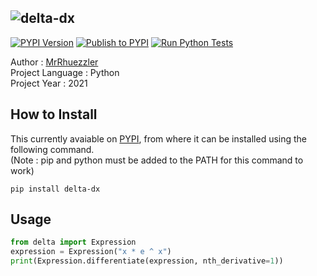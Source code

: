 ![delta-dx](https://github.com/MrRhuezzler/delta-dx/blob/main/images/d_cover.png)
---
[![PYPI Version](https://img.shields.io/pypi/v/delta-dx.svg)](https://pypi.org/project/delta-dx/)
[![Publish to PYPI](https://github.com/MrRhuezzler/delta/actions/workflows/python-publish.yml/badge.svg)](https://github.com/MrRhuezzler/delta/actions/workflows/python-publish.yml)
[![Run Python Tests](https://github.com/MrRhuezzler/delta/actions/workflows/pytest_actions.yml/badge.svg)](https://github.com/MrRhuezzler/delta/actions/workflows/pytest_actions.yml)  

Author           : [MrRhuezzler](https://github.com/MrRhuezzler)  
Project Language : Python  
Project Year     : 2021  

## How to Install
This currently avaiable on [PYPI](https://pypi.org/project/delta-dx/), from where it can be installed  using the following command.  
(Note : pip and python must be added to the PATH for this command to work)
```
pip install delta-dx
```
## Usage

```python
from delta import Expression
expression = Expression("x * e ^ x")
print(Expression.differentiate(expression, nth_derivative=1))
```
